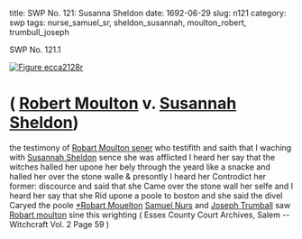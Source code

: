 title: SWP No. 121: Susanna Sheldon
date: 1692-06-29
slug: n121
category: swp
tags: nurse_samuel_sr, sheldon_susannah, moulton_robert, trumbull_joseph




<div markdown class="doc" id="n121.1">

<div class="doc_id">SWP No. 121.1</div>



<span markdown class="figure">[![Figure ecca2128r](archives/ecca/thumb/ecca2128r.jpg)](archives/ecca/large/ecca2128r.jpg)</span>


# ( [Robert Moulton](/tag/moulton_robert.html) v. [Susannah Sheldon](/tag/sheldon_susannah.html))

the testimony of [Robart Moulton sener](/tag/moulton_robert.html) who testifith and saith that I waching with [Susannah Sheldon](/tag/sheldon_susannah.html) sence she was afflicted I heard her say that the witches halled her upone her bely through the yeard like a snacke and halled her over the stone walle & presontly I heard her Controdict her former: discource and said that she Came over the stone wall her selfe and I heard her say that she Rid upone a poole to boston and she said the divel Caryed the poole
[*Robart Mouelton](/tag/moulton_robert.html) [Samuel Nurs](/tag/nurse_samuel_sr.html) and [Joseph Trumball](/tag/trumbull_joseph.html) saw [Robart moulton](/tag/moulton_robert.html) sine this wrighting ( Essex County Court Archives, Salem -- Witchcraft Vol. 2 Page 59 )

</div>

